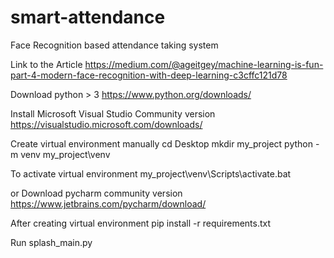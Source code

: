 # smart-attendance
Face Recognition based attendance taking system

Link to the Article
https://medium.com/@ageitgey/machine-learning-is-fun-part-4-modern-face-recognition-with-deep-learning-c3cffc121d78

Download python > 3
https://www.python.org/downloads/

Install Microsoft Visual Studio Community version
https://visualstudio.microsoft.com/downloads/

Create virtual environment manually
cd Desktop
mkdir my_project
python -m venv my_project\venv

To activate virtual environment
my_project\venv\Scripts\activate.bat

or
Download pycharm community version
https://www.jetbrains.com/pycharm/download/

After creating virtual environment
pip install -r requirements.txt

Run splash_main.py
